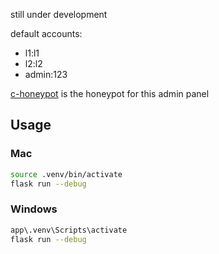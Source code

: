 still under development

default accounts:

- l1:l1 
- l2:l2
- admin:123

[c-honeypot](https://github.com/selmankon/c-honeypot) is the honeypot for this admin panel

## Usage
### Mac
```bash
source .venv/bin/activate
flask run --debug
```

### Windows
```bash
app\.venv\Scripts\activate
flask run --debug
```
